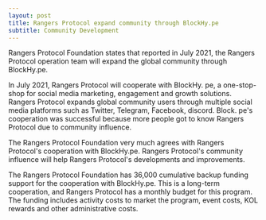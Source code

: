 ```yaml
---
layout: post
title: Rangers Protocol expand community through BlockHy.pe
subtitle: Community Development
---
```


Rangers Protocol Foundation states that reported in July 2021, the Rangers Protocol operation team will expand the global community through BlockHy.pe.

In July 2021, Rangers Protocol will cooperate with BlockHy. pe, a one-stop-shop for social media marketing, engagement and growth solutions.
Rangers Protocol expands global community users through multiple social media platforms such as Twitter, Telegram, Facebook, discord. Block. pe's cooperation was successful because more people got to know Rangers Protocol due to community influence. 

The Rangers Protocol Foundation very much agrees with Rangers Protocol's cooperation with BlockHy.pe. Rangers Protocol's community influence will help Rangers Protocol's developments and improvements.

The Rangers Protocol Foundation has 36,000 cumulative backup funding support for the cooperation with BlockHy.pe. This is a long-term cooperation, and Rangers Protocol has a monthly budget for this program. The funding includes activity costs to market the program, event costs, KOL rewards and other administrative costs. 
